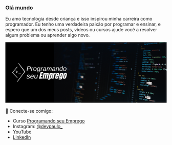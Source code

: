 <h3>Olá mundo</h3>
<p>Eu amo tecnologia desde criança e isso inspirou minha carreira como programador. Eu tenho uma verdadeira paixão por
    programar e ensinar, e espero que um dos meus posts, vídeos ou cursos ajude você a resolver algum problema ou
    aprender algo novo.
</p>
<img src="https://github.com/paulomulotto/paulomulotto/blob/main/Banner%20Programando%20seu%20Emprego.png" alt="Banner Programando seu Emprego"/>

🤝 Conecte-se comigo:
- Curso <a href="https://paginavendas.programandoseuemprego.com.br/">Programando seu Emprego</a>
- Instagram: <a href="https://www.instagram.com/devpaulo_/">@devpaulo_</a>
- <a href="https://www.youtube.com/channel/UChaxb4gkwfLf5Y3K4kZcTgA">YouTube</a>
- <a href="https://www.linkedin.com/in/paulo-mulotto/">LinkedIn</a>

<!---
paulomulotto/paulomulotto is a ✨ special ✨ repository because its `README.md` (this file) appears on your GitHub profile.
You can click the Preview link to take a look at your changes.
--->
